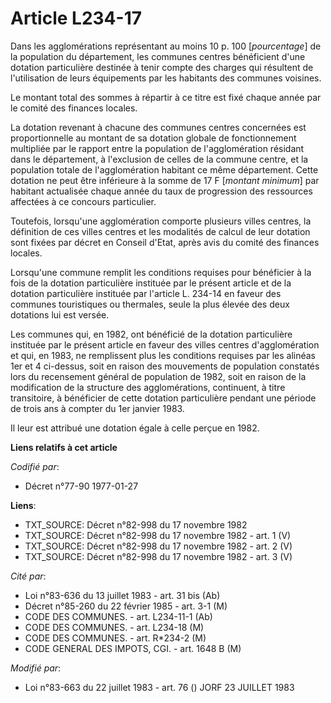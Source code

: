# Article L234-17

Dans les agglomérations représentant au moins 10 p. 100 [*pourcentage*] de la population du département, les communes centres
bénéficient d'une dotation particulière destinée à tenir compte des charges qui résultent de l'utilisation de leurs
équipements par les habitants des communes voisines.

Le montant total des sommes à répartir à ce titre est fixé chaque année par le comité des finances locales.

La dotation revenant à chacune des communes centres concernées est proportionnelle au montant de sa dotation globale de
fonctionnement multipliée par le rapport entre la population de l'agglomération résidant dans le département, à l'exclusion
de celles de la commune centre, et la population totale de l'agglomération habitant ce même département. Cette dotation ne
peut être inférieure à la somme de 17 F [*montant minimum*] par habitant actualisée chaque année du taux de progression des
ressources affectées à ce concours particulier.

Toutefois, lorsqu'une agglomération comporte plusieurs villes centres, la définition de ces villes centres et les modalités
de calcul de leur dotation sont fixées par décret en Conseil d'Etat, après avis du comité des finances locales.

Lorsqu'une commune remplit les conditions requises pour bénéficier à la fois de la dotation particulière instituée par le
présent article et de la dotation particulière instituée par l'article L. 234-14 en faveur des communes touristiques ou
thermales, seule la plus élevée des deux dotations lui est versée.

Les communes qui, en 1982, ont bénéficié de la dotation particulière instituée par le présent article en faveur des villes
centres d'agglomération et qui, en 1983, ne remplissent plus les conditions requises par les alinéas 1er et 4 ci-dessus, soit
en raison des mouvements de population constatés lors du recensement général de population de 1982, soit en raison de la
modification de la structure des agglomérations, continuent, à titre transitoire, à bénéficier de cette dotation particulière
pendant une période de trois ans à compter du 1er janvier 1983.

Il leur est attribué une dotation égale à celle perçue en 1982.

**Liens relatifs à cet article**

_Codifié par_:

  - Décret n°77-90 1977-01-27

**Liens**:

  - TXT_SOURCE: Décret n°82-998 du 17 novembre 1982
  - TXT_SOURCE: Décret n°82-998 du 17 novembre 1982 - art. 1 (V)
  - TXT_SOURCE: Décret n°82-998 du 17 novembre 1982 - art. 2 (V)
  - TXT_SOURCE: Décret n°82-998 du 17 novembre 1982 - art. 3 (V)

_Cité par_:

  - Loi n°83-636 du 13 juillet 1983 - art. 31 bis (Ab)
  - Décret n°85-260 du 22 février 1985 - art. 3-1 (M)
  - CODE DES COMMUNES. - art. L234-11-1 (Ab)
  - CODE DES COMMUNES. - art. L234-18 (M)
  - CODE DES COMMUNES. - art. R*234-2 (M)
  - CODE GENERAL DES IMPOTS, CGI. - art. 1648 B (M)

_Modifié par_:

  - Loi n°83-663 du 22 juillet 1983 - art. 76 () JORF 23 JUILLET 1983
